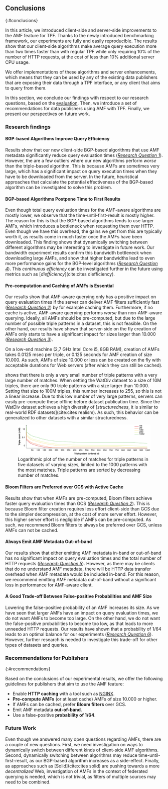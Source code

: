 ## Conclusions
{:#conclusions}

In this article, we introduced client-side and server-side improvements
to the AMF feature for TPF.
Thanks to the newly introduced benchmarking framework, our experiments are fully and easily reproducible.
The results show that our client-side algorithms make average query execution more than two times faster than with regular TPF
while only requiring 10% of the number of HTTP requests,
at the cost of less than 10% additional server CPU usage.

We offer implementations of these algorithms and server enhancements,
which means that they can be used by any of the existing data publishers
that are exposing their data through a TPF interface,
or any client that aims to query from them.

In this section, we conclude our findings with respect to our research questions,
based on the [evaluation](#evaluation).
Then, we introduce a set of recommendations for data publishers using AMF with TPF.
Finally, we present our perspectives on future work.

### Research findings

#### BGP-based Algorithms Improve Query Efficiency

Results show that our new client-side BGP-based algorithms that use AMF metadata
significantly reduce query evaluation times  (_[Research Question 1](#question-combine)_).
However, the are a few outliers where our new algorithms perform _worse_ than the triple-based algorithm.
This is because AMFs are sometimes very large,
which has a significant impact on query execution times when they have to be downloaded from the server.
In the future, heuristical approaches that calculate the potential effectiveness of the BGP-based algorithm
can be investigated to solve this problem.

#### BGP-based Algorithms Postpone Time to First Results

Even though total query evaluation times for the AMF-aware algorithms are mostly lower,
we observe that the time-until-first-result is mostly higher.
The reason for this is that the BGP-based algorithms tends to use larger AMFs,
which introduces a bottleneck when requesting them over HTTP.
Even though we have this overhead, the gains we get from this are typically worth it,
as results come in much faster once the AMFs have been downloaded.
This finding shows that dynamically switching between different algorithms may be interesting to investigate in future work.
Our bandwidth experiment results confirm this bandwidth bottleneck when downloading large AMFs,
and show that higher bandwidths lead to even more performance gains
for the BGP-level algorithms (_[Research Question 4](#question-bandwidth)_).
This _continuous efficiency_ can be investigated further in the future
using metrics such as [_diefficiency_](cite:cites diefficiency).

#### Pre-computation and Caching of AMFs is Essential

Our results show that AMF-aware querying only has a positive impact on query evaluation times
if the server can deliver AMF filters sufficiently fast (_[Research Question 2](#question-cache)_)
by for example caching them.
Furthermore, if no cache is active, AMF-aware querying performs _worse_ than non-AMF-aware querying.
Ideally, all AMFs should be pre-computed, but due to the large number of possible triple patterns in a dataset,
this is not feasible.
On the other hand, our results have shown that server-side on the fly creation of AMFs
only starts to have a significant impact for sizes larger than 10.000 (_[Research Question 3](#question-dynamic-restriction)_).

On a low-end machine (2,7 GHz Intel Core i5, 8GB RAM), creation of AMFs takes 0.0125 msec per triple,
or 0.125 seconds for AMF creation of size 10.000.
As such, AMFs of size 10.000 or less can be created on the fly with acceptable durations for Web servers
(after which they can still be cached).

[](#plot_triple_pattern_counts) shows that there is only a very small number of triple patterns with a very large number of matches.
When setting the WatDiv dataset to a size of 10M triples, there are only 90 triple patterns with a size larger than 10.000.
Setting that size to 100M triples, this number increases to 255, so this is not a linear increase.
Due to this low number of very large patterns,
servers can easily pre-compute these offline before dataset publication time.
Since the WatDiv dataset achieves a high diversity of [_structuredness_, it is similar to real-world RDF datasets](cite:cites realism).
As such, this behavior can be generalized to other datasets with a similar structuredness.

<figure id="plot_triple_pattern_counts">
<center>
<img src="img/triple_pattern_counts/plot_counts.svg" alt="Triple pattern counts" class="plot_non_c">
</center>
<figcaption markdown="block">
Logarithmic plot of the number of matches for triple patterns in five datasets of varying sizes,
limited to the 1000 patterns with the most matches.
Triple patterns are sorted by decreasing number of matches.
</figcaption>
</figure>

#### Bloom Filters are Preferred over GCS with Active Cache

Results show that when AMFs are pre-computed,
Bloom filters achieve faster query evaluation times than GCS (_[Research Question 2](#question-cache)_).
This is because Bloom filter creation requires less effort client-side than GCS due to the simpler decompression,
at the cost of more server effort.
However, this higher server effort is negligible if AMFs can be pre-computed.
As such, we recommend Bloom filters to always be preferred over GCS, unless AMFs can not be cached.

#### Always Emit AMF Metadata Out-of-band

Our results show that either emitting AMF metadata in-band or out-of-band has no significant impact
on query evaluation times and the total number of HTTP requests (_[Research Question 5](#question-inband)_).
However, as there may be clients that do no understand AMF metadata,
there will be HTTP data transfer overhead when AMF metadata would be included in-band.
For this reason, we recommend emitting AMF metadata out-of-band without a significant loss in performance for AMF-aware client.

#### A Good Trade-off Between False-positive Probabilities and AMF Size

Lowering the false-positive probability of an AMF increases its size.
As we have seen that larger AMFs have an impact on query evaluation times,
we do not want AMFs to become too large.
On the other hand, we do not want the false-positive probabilities to become too low,
as that leads to more unneeded HTTP requests.
Our results have shown that a probability of 1/64 leads to an optimal balance for our experiments (_[Research Question 6](#question-probabilities)_).
However, further research is needed to investigate this trade-off for other types of datasets and queries.

### Recommendations for Publishers
{:#recommendations}

Based on the conclusions of our experimental results,
we offer the following guidelines for publishers that aim to use the AMF feature:

* Enable **HTTP caching** with a tool such as [NGINX](https://www.nginx.com/).
* **Pre-compute AMFs** (or at least cache) AMFs of size 10.000 or higher.
* If AMFs can be cached, prefer **Bloom filters** over GCS.
* Emit AMF metadata **out-of-band**.
* Use a false-positive **probability of 1/64**.

### Future Work

Even though we answered many open questions regarding AMFs,
there are a couple of new questions.
First, we need investigation on ways to dynamically switch between different kinds of client-side AMF algorithms.
Second, dynamically switching between algorithms may reduce time-until-first-result,
as our BGP-based algorithm increases as a side-effect.
Finally, as approaches such as [Solid](cite:cites solid) are pushing towards a more _decentralized_ Web,
investigation of AMFs in the context of federated querying is needed,
which is not trivial, as filters of multiple sources may need to be combined.
